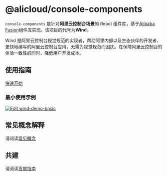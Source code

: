# @alicloud/console-components

`console-components` 是针对**阿里云控制台场景**的 React 组件库，基于[Alibaba Fusion](https://github.com/alibaba-fusion/next)组件库实现。该项目的代号为**Wind**。

Wind 是阿里云控制台视觉规范的实现者，帮助阿里内部以及生态伙伴的开发者，更快地编写的阿里云控制台应用，无需为视觉规范而困扰。在保障阿里云控制台的体验一致性的同时，降低用户开发成本。

## 使用指南

[快速开始](./guides/quick-start.md)

### 最小使用示例

[![Edit wind-demo-basic](https://codesandbox.io/static/img/play-codesandbox.svg)](https://codesandbox.io/s/github/csr632/wind-demo-basic/tree/master/?fontsize=14)

## 常见概念解释

请阅读[常见概念](./guides/concepts.md)

## 共建

请阅读[贡献指南](./guides/contributing.md)
